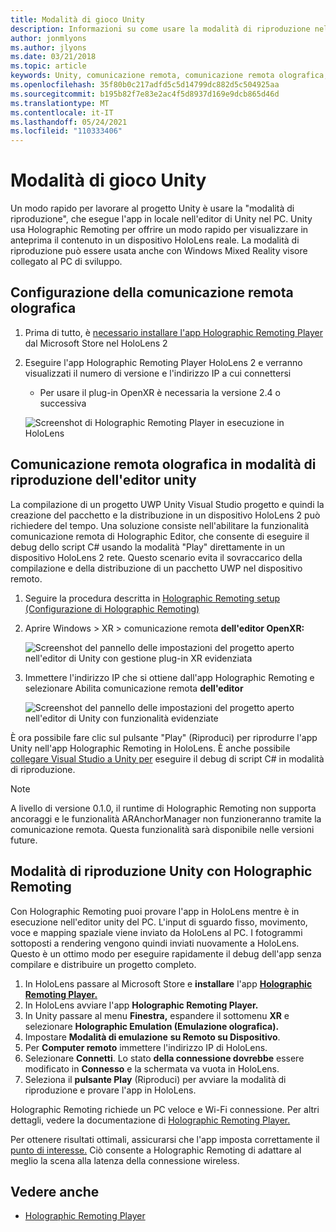 ```yaml
---
title: Modalità di gioco Unity
description: Informazioni su come usare la modalità di riproduzione nell'editor di Unity per visualizzare in anteprima le modifiche dell'applicazione in un dispositivo senza distribuire un'app.
author: jonmlyons
ms.author: jlyons
ms.date: 03/21/2018
ms.topic: article
keywords: Unity, comunicazione remota, comunicazione remota olografica, lettore di comunicazione remota olografica, HoloLens, visore per realtà mista, visore windows mixed reality, visore di realtà virtuale, modalità di gioco unity
ms.openlocfilehash: 35f80b0c217adfd5c5d14799dc882d5c504925aa
ms.sourcegitcommit: b195b82f7e83e2ac4f5d8937d169e9dcb865d46d
ms.translationtype: MT
ms.contentlocale: it-IT
ms.lasthandoff: 05/24/2021
ms.locfileid: "110333406"
---
```

# <a name="unity-play-mode"></a>Modalità di gioco Unity

Un modo rapido per lavorare al progetto Unity è usare la "modalità di riproduzione", che esegue l'app in locale nell'editor di Unity nel PC. Unity usa Holographic Remoting per offrire un modo rapido per visualizzare in anteprima il contenuto in un dispositivo HoloLens reale. La modalità di riproduzione può essere usata anche con Windows Mixed Reality visore collegato al PC di sviluppo.

## <a name="holographic-remoting-setup"></a>Configurazione della comunicazione remota olografica

1. Prima di tutto, è [necessario installare l'app Holographic Remoting Player](https://www.microsoft.com/store/productId/9NBLGGH4SV40) dal Microsoft Store nel HoloLens 2
2. Eseguire l'app Holographic Remoting Player HoloLens 2 e verranno visualizzati il numero di versione e l'indirizzo IP a cui connettersi
    * Per usare il plug-in OpenXR è necessaria la versione 2.4 o successiva

    ![Screenshot di Holographic Remoting Player in esecuzione in HoloLens](images/openxr-features-img-01.png)

## <a name="holographic-remoting-in-unity-editor-play-mode"></a>Comunicazione remota olografica in modalità di riproduzione dell'editor unity

La compilazione di un progetto UWP Unity Visual Studio progetto e quindi la creazione del pacchetto e la distribuzione in un dispositivo HoloLens 2 può richiedere del tempo. Una soluzione consiste nell'abilitare la funzionalità comunicazione remota di Holographic Editor, che consente di eseguire il debug dello script C# usando la modalità "Play" direttamente in un dispositivo HoloLens 2 rete. Questo scenario evita il sovraccarico della compilazione e della distribuzione di un pacchetto UWP nel dispositivo remoto.

1. Seguire la procedura descritta in [Holographic Remoting setup (Configurazione di Holographic Remoting)](#holographic-remoting-setup)
2. Aprire Windows > XR > comunicazione remota **dell'editor OpenXR:**

    ![Screenshot del pannello delle impostazioni del progetto aperto nell'editor di Unity con gestione plug-in XR evidenziata](images/openxr-features-img-02.png)

3. Immettere l'indirizzo IP che si ottiene dall'app Holographic Remoting e selezionare Abilita comunicazione remota **dell'editor**

    ![Screenshot del pannello delle impostazioni del progetto aperto nell'editor di Unity con funzionalità evidenziate](images/openxr-features-img-03.png)

È ora possibile fare clic sul pulsante "Play" (Riproduci) per riprodurre l'app Unity nell'app Holographic Remoting in HoloLens. È anche possibile [collegare Visual Studio a Unity per](/visualstudio/gamedev/unity/get-started/using-visual-studio-tools-for-unity?pivots=windows) eseguire il debug di script C# in modalità di riproduzione.

> [!NOTE]
> A livello di versione 0.1.0, il runtime di Holographic Remoting non supporta ancoraggi e le funzionalità ARAnchorManager non funzioneranno tramite la comunicazione remota.  Questa funzionalità sarà disponibile nelle versioni future.

## <a name="unity-play-mode-with-holographic-remoting"></a>Modalità di riproduzione Unity con Holographic Remoting

Con Holographic Remoting puoi provare l'app in HoloLens mentre è in esecuzione nell'editor unity del PC. L'input di sguardo fisso, movimento, voce e mapping spaziale viene inviato da HoloLens al PC. I fotogrammi sottoposti a rendering vengono quindi inviati nuovamente a HoloLens. Questo è un ottimo modo per eseguire rapidamente il debug dell'app senza compilare e distribuire un progetto completo.
1. In HoloLens passare al Microsoft Store e **installare** l'app **[Holographic Remoting Player.](https://www.microsoft.com/store/p/holographic-remoting-player/9nblggh4sv40)**
2. In HoloLens avviare l'app **Holographic Remoting Player.**
3. In Unity passare al menu **Finestra,** espandere il sottomenu **XR** e selezionare **Holographic Emulation (Emulazione olografica).**
4. Impostare **Modalità di emulazione** **su Remoto su Dispositivo**.
5. Per **Computer remoto** immettere l'indirizzo IP di HoloLens.
6. Selezionare **Connetti**. Lo stato **della connessione dovrebbe** essere modificato in **Connesso** e la schermata va vuota in HoloLens.
7. Seleziona il **pulsante Play** (Riproduci) per avviare la modalità di riproduzione e provare l'app in HoloLens.

Holographic Remoting richiede un PC veloce e Wi-Fi connessione. Per altri dettagli, vedere la documentazione di [Holographic Remoting Player.](../platform-capabilities-and-apis/holographic-remoting-player.md)

Per ottenere risultati ottimali, assicurarsi che l'app imposta correttamente il [punto di interesse.](focus-point-in-unity.md) Ciò consente a Holographic Remoting di adattare al meglio la scena alla latenza della connessione wireless.

## <a name="see-also"></a>Vedere anche
* [Holographic Remoting Player](../platform-capabilities-and-apis/holographic-remoting-player.md)

